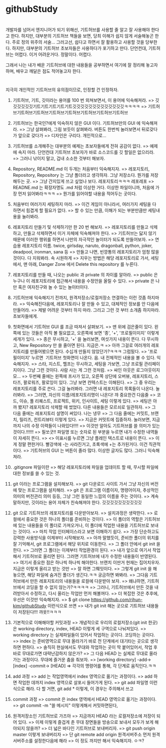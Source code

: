 # githubStudy

#
개발자를 넘어서 엔지니어가 되기 위해선, 기트허브를 사용할 줄 알고 잘 사용해야 한다고 한다.
하지만, 대부분의 기트허브 책들을 보면, 당최 이해가 쉽지 않게 서술해놓곤 한다.
주로 정의 위주의 서술... 그러고선, 쉽다고 하면서 잘 활용하고 사용할 것을 당부한다.
하지만, 대부분의 기트허브 초보자들은 사용하다가 포기하고 만다.
단언컨대, 기트허브는 어렵다. 이거 어려운거다. 정말이다. 어렵다.

그래서 나는 내가 배운 기트허브에 대한 내용들을 공부하면서 여기에 잘 정리해 놓고자 하며,
배우고 깨달은 점도 적어놓고자 한다.

#
지극히 개인적인 기트허브의 유의점이므로, 인정할 건 인정하자.

1. 기트허브, 기트, 깃이라는 용어를 100 번 외쳐보면서, 이 용어에 익숙해져라.
=> 깃깃깃깃깃깃기트기트기트기트기트깃깃깃깃깃깃깃깃깃깃깃깃깃ㅋㅋㅋㅋ
=> 기트허브기트허브기트허브기트허브기트허브기트허브기트허브기트허브

2. 기트허브는 한국인?에게 익숙하지 않은 GUI 이다. 기트허브만의 GUI 에 익숙해져라.
=> 그냥 살펴봐라, 그림 보듯이 살펴봐라. 버튼도 한번씩 눌러보면서 뒤로갖다가 앞으로 갖다가
=> 디자인은 구리다. 개인적으로...

3. 기트허브를 소개해주는 대부분의 예제는 초보자들에게 전혀 공감이 없다.
=> 예제에 속지 마라. 단언컨대 기트허브 초보자가 바로 소스코드를 깃 할일은 없으리라.
=> 그러니 낚이지 말고, 겁내 소소한 것부터 해보자.

4. Repository, README.md 이 두개는 처음부터 익숙해지자.
=> 레포지토리, Repository, Repository 는 그냥 폴더라고 생각하자. 그냥 저장소다. 뭔가를 저장해두는 곳.
=> 그냥 간지있게 쓰고 싶었나 보다. 레포지토리ㅋㅋㅋ 레포레포
=> READNE.md 는 확장자명도 .md 처럼 이상한 거다. 이상한 파일이니까, 처음에 가장 먼저 읽어봐라ㅋㅋㅋ
=> 뭔가를 읽어야할 내용을 적어두는 곳이다.

5. 처음부터 여러가지 세팅하지 마라.
=> 이건 게임이 아니라서, 여러가지 세팅을 다 하면서 힘겹게 할 필요가 없다.
=> 할 수 있는 만큼, 이해가 되는 부분만큼만 세팅내용을 눌러봐라.

6. 레포지토리 만들기 및 삭제하기만 한 20 번 해보자.
=> 레포지토리를 만들고 삭제하고, 만들고 삭제하면서 이거 자체에 익숙해져야 한다.
=> 기트허브는 닳지 않기 때문에 이러한 행위를 하면서 나만의 자극적인 놀이터가 되도록 만들어보자.
=> 연습용 레포지토리 이름. twice, girlsday, naruto, dragonball, python, joker, deadpool, ironman, sana 등
=> 만들고 나면, 빈깡통의 레포지토리가 엄청 많을 것이다. 다 지워봐라. 속 시원하게
=> 지우는 방법은 해당 레포지토리로 가서, 세팅에서, 맨 아래, Danger Zone 에서 Delete this repository 를 누른다.

7. 레포지토리를 만들 때, 나오는 public 과 private 의 차이를 알아라.
=> public 은 누구나 이 레포지토리에 접근해서 내용을 수정안을 올릴 수 있다.
=> private 은 나만 혹은 여자친구와 놀 수 있는 놀이터이다.

8. 기트허브에 익숙해지기 전까지, 원격저장소/로컬저장소 연결하는 이런 것좀 하지마라.
=> 익숙해진다음에, 레포지토리나 잘 만들 수 있고, 대체적인 정보를 안 다음에 만들어라.
=> 제발 어려운 것부터 하지 마라. 그리고 그런 것 부터 소개좀 하지마라. 초보자들에게.

9. 첫화면에서 기트허브 GUI 를 조금 따져서 살펴보기.
=> 맨 위에 검은줄이 있다. 왼쪽에 있는 것들은 아직 볼 필요없고, 오른쪽에 보면 '종', '+', '프로필이미지' 이렇게 세개가 있다.
=> 종은 무시하고, '+' 을 눌러보면, 여섯가지 내용이 뜬다. 다 무시하고, New Repository 만 쓸 줄아면 된다. 지금은.ㅋ
=> 아까 그걸로 여러개의 레포지토리를 만들어봤으면 된다. 수십개 만들지 않았던가?ㅋㅋㅋ 그럼됬다.
=> '프로필이미지' 누르면  기트허브 첫화면이 나온다. 음. 내 전체적인 내용을 볼 수 있다. 익숙해지자.
=> 스타, 지스트, 헬프는 무시하고, 세팅을 가보면, 그냥 프로필 관리페이지이다. 그냥 그런 것이다. 사람 사는 게 그런 것처럼.
=> 싸인 아웃은 로그아웃이지 모...
=> 두번째 줄에는 왼쪽에 프사가 있고, 오른쪽 상단에 오버뷰, 레포지토리, 스타즈, 팔로워즈, 팔로잉이 있다. 그냥 보면 컨텍스트는 이해된다.
=> 그 중 우리는 레포지토리를 주로 쓴다. 그걸 눌러봐라. 그러면 내 레포지토리 목록들이 나온다. 눌러봐라.
=> 그러면, 자신의 이름/레포지토리명이 나온다! 꺄 중요한건 다음줄
=> 코드, 이슈, 풀 리퀘스트, 프로젝트, 위키, 인사이트, 세팅 이렇게 있다.
=> 세팅은 아까 봤지? 레포지토리 삭제할 때 썼었다. 다른 내용들은 모르쇠로 일관하자.
=> 그 다음 줄에는 레포지토리 설명이 써있다. 나는 냉무
=> 그 다음 줄에는 커밋트, 브랜치, 릴리즈, 컨트리뷰터 이렇게 있다.
=> 지금은 커밋트에 집중하자. 눌러보면, 지금까지 나의 수정 이력들이 나와있다!!!!
=> 이것만 알아도 기트허브를 쓸 의미가 있는 것이다.!!!!!!
=> 필쏘굿!! 파일명 또는 숫자로 된 부분을 누르면 내가 수정한 내역들이 자세히 뜬다.
=> <> 이표시를 누르면 그냥 플레인 텍스트로 내용이 뜬다.
=> 이게 정말 편한거다. 빨강색에 -는 사라진거고, 초록색에 +는 추가된거다. 이건 직관적이다.
=> 기트허브의 GUI 는 버튼이 졸라 많다. 이상한 글자도 많다. 그러니 익숙해져라.

10. .gitignore 파일이란
=> 해당 레포지토리에 파일을 업데이트 할 때, 무시할 파일에 대한 정보를 쓸 수 있는 것.

11. git 이라는 프로그램을 설치해보자.
=> git 다운로드 사이트 가서 그냥 자신의 버전에 맞는 프로그램을 설치해라. 
=> git 은 프로그램 이름이자, 명령어이자, 추상적인 의미의 버전관리 의미 등등, 그냥 그런 동일한 느낌의 이름을 주는 것이다.
=> 계속 말하지만, 깃이라는 용어 자체가 친숙해져야 한다. 깃깃깃깃깃깃깃깃깃깃

12. git 으로 기트허브의 레포지토리를 다운받아보자.
=> 설치과정은 생략한다.
=> 로컬에서 중요한 것은 하나의 폴더를 준비하는 것이다.
=> 이 폴더의 역할은 기트허브에 있는 내용들을 이 폴더로 가져오거나, 이 폴더에 작업한 내용을 기트허브로 보내는 것이다.
=> 마치 작업 인터페이스라고 보면 이해하기 쉽다.
=> 가장 단순하고도 강력한 사용방식을 이제부터 시작해보자.
=> 아까 말했듯이, 준비한 폴더의 위치를 잘 기억해서, git 프로그램에서 해당 위치로 이동한다.
=> 그 폴더 안에서 git init 을 한다.
=> 그러면 그 폴더는 이제부터 작업환경이 된다.
=> 내가 앞으로 여기서 작업해서 기트허브로 올리면 된다. 그러면 기트허브에 내가 수정한 내용들이 반영된다.
=> 여기서 중요한 점은 하나씩 하나씩 해야한다. 브랜치 이딴거 현재는 집어치우자. 지금은 이렇게 올리고 받는 것만
=> 잘 하면 그뤠잇이다.
=> 그렇게 git init 을 해 놓으면, 해당 파일에 숨겨진 폴더가 생긴다.ㅋㅋ 궁금하면 봐봐라.
=> 그다음 기트허브에서 만든 레포지토리의 내용들을 로컬에 다운받아 보자.
=> 왜냐하면, 기트허브에서 코딩을 할 수 없지 않는가?ㅋㅋㅋㅋ
=> 그러니, 기트허브에서 만든 것을 내려받아서 수정하고, 다시 올리는 작업만 먼저 해볼꺼다.
=> 더 복잡한 것은 추후에, 우선은 이것만 익숙해지자.
=> $ git clone https://github.com/rihun-kim/githubStudy 이런식으로 쓰면 
=> 내가 git init 해논 곳으로 기트허브 내용들이 저장된다!!! 꺄옷!!ㅋㅋㅋ

13. 기본적으로 이해해야할 커밋과정
=> 개념적으로 우리의 로컬저장소(git init 한곳) 은 working directory, index, HEAD 이렇게 세 구역으로 나눠져있다.
=> working directory 는 실제파일들이 있어서 작업하는 곳이다. 코딩하는 곳이다.
=> index 는 준비영역으로 무대 올라가기 바로 전 단계에서 대기타는 곳으로 생각하면 편하다.
=> 솔직히 현실에서도 무대와 작업하는 곳이 딱 붙어있어서, 작업 후 바로 무대로가면 대략난감하지 않은가?
=> 그 다음 HEAD 는 실제로 무대로 올라가는 과정이다. 무대에 즐거운 춤을 춰보자.
=> [working directory] -add-> [index] -commit-> [HEAD]
=> 각각의 명령어를 통해, 각 단계로 움직인다.ㅋㅋ

14. add 과정
=> add 는 작업영역에서 index 영역으로 옮기는 과정이다.
=> add 하면 작업한 데까지 index 영역으로 살포시 들어가게 된다.
=> git add 파일명 이런식으로 해라. 다 할 거면, git add * 이렇게, 이 경우는 주의해서 쓰고

15. commit 과정
=> commit 은 index 영역에서 HEAD 영역으로 옮기는 과정이다.
=> git commit -m "쓸 메시지" 이렇게해서 커밋하면된다,

16. 원격저장소인 기트허브로 가즈아
=> 지금까지 HEAD 라는 로컬저장소에 저장이 되어 있다.
=> 이제 이렇게 즐겁게 춘 무대 장면들을 방송으로 보내서 모두가 보게 해야되지 않을까?
=> 더 넓은 바다인 기트허브로 보내버리자.
=> git push origin master 이렇게 보내버리자
=> 단 git remote add origin 원격서버주소 먼저 원격서버주소를 설정한다음에 해라
=> 이 정도 까지만 해서 익숙해지자. ㅇㅋ?











